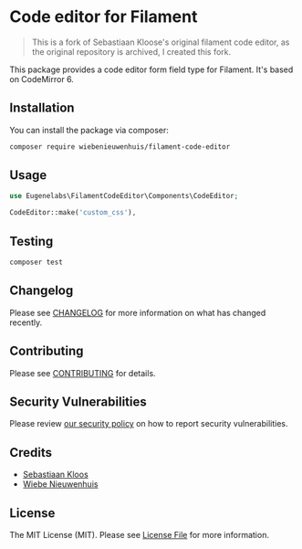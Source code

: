 # Code editor for Filament

 > This is a fork of Sebastiaan Kloose's original filament code editor, as the original repository is archived, I created this fork.

This package provides a code editor form field type for Filament. It's based on CodeMirror 6.

## Installation

You can install the package via composer:

```bash
composer require wiebenieuwenhuis/filament-code-editor
```

## Usage

```php
use Eugenelabs\FilamentCodeEditor\Components\CodeEditor;

CodeEditor::make('custom_css'),
```

## Testing

```bash
composer test
```

## Changelog

Please see [CHANGELOG](CHANGELOG.md) for more information on what has changed recently.

## Contributing

Please see [CONTRIBUTING](https://github.com/spatie/.github/blob/main/CONTRIBUTING.md) for details.

## Security Vulnerabilities

Please review [our security policy](../../security/policy) on how to report security vulnerabilities.

## Credits

- [Sebastiaan Kloos](https://github.com/SebastiaanKloos)
- [Wiebe Nieuwenhuis](https://github.com/sweebee)

## License

The MIT License (MIT). Please see [License File](LICENSE.md) for more information.
